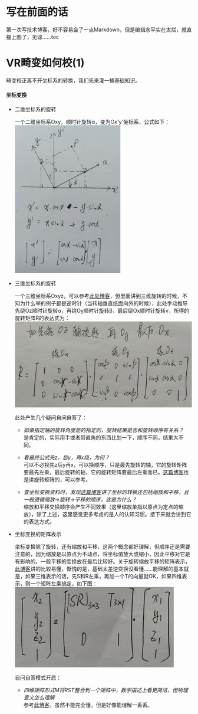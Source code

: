 # 写在前面的话

第一次写技术博客，好不容易会了一点Markdown，但是编辑水平实在太烂，就直接上图了，见谅……toc

# VR畸变如何校(1)

畸变校正离不开坐标系的转换，我们先来灌一桶基础知识。

#### 坐标变换

- 二维坐标系的旋转  

    一个二维坐标系Oxy，顺时针旋转α，变为Ox'y'坐标系，公式如下：  
    ![](https://github.com/liuliutu/liuliutu.github.io/blob/master/img/201904051436.JPG "二维坐标系旋转矩阵表达式")  
    
- 三维坐标系的旋转

    一个三维坐标系Oxyz，可以参考[此处博客](https://blog.csdn.net/humanking7/article/details/44756073)，但里面讲到三维旋转的时候，不知为什么举的例子都是逆时针（当转轴垂直纸面向外的时候），此处手动推导先绕Oz顺时针旋转α，再绕Oy顺时针旋转β，最后绕Ox顺时针旋转γ，所得的旋转矩阵R的表达式为：  
    ![](https://github.com/liuliutu/liuliutu.github.io/blob/master/img/%E5%BE%AE%E4%BF%A1%E5%9B%BE%E7%89%87_20190405155108.jpg)
    
    此处产生几个疑问自问自答了：  
    
    - *如果指定轴的旋转角度是的指定的，旋转结果是否和旋转顺序有关系？*    
        是肯定的，实际用手或者带直角的东西比划一下，顺序不同，结果大不同。  
        
    - *看最终公式先z，后y，再x绕，为何？*  
        可以不必视先z后y再x，可以换顺序，只是最先旋转的轴，它的旋转矩阵要最先左乘，最后旋转的轴，它的旋转矩阵要最后左乘而已。[这篇博客](https://blog.csdn.net/Peng___Peng/article/details/51725219)也是讲旋转矩阵的，可以参考。  
        
    - *查坐标变换资料时，发现[这篇博客](https://blog.csdn.net/zsq306650083/article/details/50561857)讲了坐标的转换还包括缩放和平移，且一般遵循缩放->旋转->平移的顺序，这是为什么？*  
        缩放和平移交换顺序会产生不同效果（这里缩放单指以原点为定点的缩放），除了上述，这里感觉更多考虑的是人的认知习惯。接下来就会讲到它的表达方式。  

- 坐标变换的矩阵表示  

    坐标变换除了旋转，还有缩放和平移，这两个概念都好理解，但顺序还是需要注意的，因为缩放是以原点为不动点，将坐标值放大或缩小，因此平移对它是有影响的，一般平移的变换放在最后比较好。关于旋转缩放平移的矩阵表示，[此博客](https://www.jianshu.com/p/ac1b34420be7)讲的比较易懂，惭愧的是，基础太差逆变换没看懂……能理解的基本就是，如果三维表示的话，先S和R左乘，再加一个T的向量就OK，如果四维表示，则一个矩阵左乘搞定，如下图：  
    ![](https://github.com/liuliutu/liuliutu.github.io/blob/master/img/%E5%BE%AE%E4%BF%A1%E5%9B%BE%E7%89%87_20190405172550.jpg)
    
    自问自答模式开启：
    
    - *四维矩阵形式M将RST整合到一个矩阵中，数学描述上看更简洁，但物理意义怎么理解*  
        参考[此博客](http://www.cnblogs.com/csyisong/archive/2008/12/09/1351372.html)，虽然不能完全懂，但是好像能理解一丢丢。  
        





